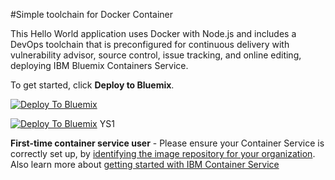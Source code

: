 #Simple toolchain for Docker Container

This Hello World application uses Docker with Node.js and includes a DevOps toolchain that is preconfigured for continuous delivery with vulnerability advisor, source control, issue tracking, and online editing, deploying IBM Bluemix Containers Service.

To get started, click **Deploy to Bluemix**.

[![Deploy To Bluemix](https://bluemix.net/deploy/button.png)](https://new-console.ng.bluemix.net/devops/setup/deploy/?repository=https%3A//github.com/hmagph/simple-container-toolchain-1)

[![Deploy To Bluemix](https://bluemix.net/deploy/button.png)](https://dev-console.stage1.ng.bluemix.net/devops/setup/deploy/?repository=https%3A//github.com/hmagph/simple-container-toolchain-1) YS1


**First-time container service user** - Please ensure your Container Service is correctly set up, by [identifying the image repository for your organization](https://new-console.ng.bluemix.net/docs/containers/container_creating_ov.html#container_namespace). 
Also learn more about [getting started with IBM Container Service](https://new-console.ng.bluemix.net/docs/containers/container_gettingstarted_tutorial_lesson1.html#container_gettingstarted_tutorial_lesson_1)

